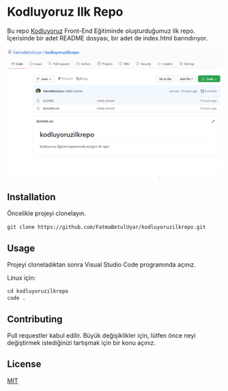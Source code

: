 # Kodluyoruz Ilk Repo
Bu repo [Kodluyoruz](https://www.kodluyoruz.org/) Front-End Eğitiminde oluşturduğumuz ilk repo. İçerisinde bir adet README dosyası, bir adet de index.html barındırıyor.

![resim](https://github.com/FatmaBetulUyar/kodluyoruzilkrepo/blob/main/kodluyoruz.PNG)

## Installation
Öncelikle projeyi clonelayın. 

`git clone https://github.com/FatmaBetulUyar/kodluyoruzilkrepo.git `

## Usage
Projeyi cloneladıktan sonra Visual Studio Code programında açınız.

Linux için:

``` 
cd kodluyoruzilkrepo 
code . 
```

## Contributing

Pull requestler kabul edilir. Büyük değişiklikler için, lütfen önce neyi değiştirmek istediğinizi tartışmak için bir konu açınız.

## License
[MIT](https://choosealicense.com/licenses/mit/)
     